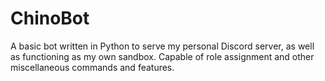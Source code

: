 # ChinoBot

A basic bot written in Python to serve my personal Discord server, as well as functioning
as my own sandbox. Capable of role assignment and other miscellaneous commands
and features.
